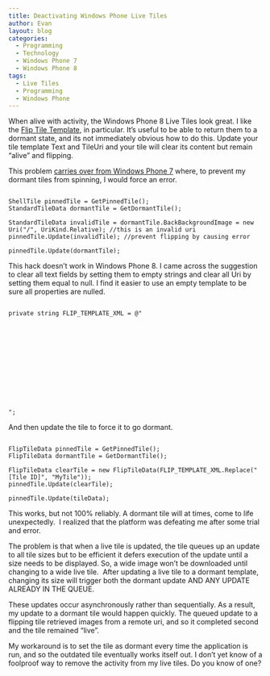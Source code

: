 ```yaml
---
title: Deactivating Windows Phone Live Tiles
author: Evan
layout: blog 
categories:
  - Programming
  - Technology
  - Windows Phone 7
  - Windows Phone 8
tags:
  - Live Tiles
  - Programming
  - Windows Phone
---
```

 [1]: http://msdn.microsoft.com/en-us/library/windowsphone/develop/jj206971(v=vs.105).aspx "Flip Tile Template Overview on MSDN"
When alive with activity, the Windows Phone 8 Live Tiles look great. I like the [Flip Tile Template][1], in particular. It&#8217;s useful to be able to return them to a dormant state, and its not immediately obvious how to do this. Update your tile template Text and TileUri and your tile will clear its content but remain &#8220;alive&#8221; and flipping.

This problem [carries over from Windows Phone 7](http://social.msdn.microsoft.com/Forums/en-US/wpnotifications/thread/9f5c85e0-7bb3-4f2d-9700-9359642f5a72/ "Windows Phone QA: How do I reset a flipping Mango Tile after push notification?") where, to prevent my dormant tiles from spinning, I would force an error.

<pre><code class="prettyprint">
ShellTile pinnedTile = GetPinnedTile();
StandardTileData dormantTile = GetDormantTile();

StandardTileData invalidTile = dormantTile.BackBackgroundImage = new Uri("/", UriKind.Relative); //this is an invalid uri
pinnedTile.Update(invalidTile); //prevent flipping by causing error

pinnedTile.Update(dormantTile);
</pre></code>

This hack doesn&#8217;t work in Windows Phone 8. I came across the suggestion to clear all text fields by setting them to empty strings and clear all Uri by setting them equal to null. I find it easier to use an empty template to be sure all properties are nulled.

<pre><code class="prettyprint">
private string FLIP_TEMPLATE_XML = @"<?xml version=""1.0"" encoding=""utf-8""?>
<wp:Notification xmlns:wp=""WPNotification"" Version=""2.0"">
  <wp:Tile Id=""[Tile ID]"" Template=""FlipTile"">
    <wp:SmallBackgroundImage Action=""Clear""></wp:SmallBackgroundImage>
    <wp:WideBackgroundImage Action=""Clear""></wp:WideBackgroundImage>
    <wp:WideBackBackgroundImage Action=""Clear""></wp:WideBackBackgroundImage>
    <wp:WideBackContent Action=""Clear""></wp:WideBackContent>
    <wp:BackgroundImage Action=""Clear""></wp:BackgroundImage>
    <wp:Count Action=""Clear""></wp:Count>
    <wp:Title Action=""Clear""></wp:Title>
    <wp:BackBackgroundImage Action=""Clear""></wp:BackBackgroundImage>
    <wp:BackTitle Action=""Clear""></wp:BackTitle>
    <wp:BackContent Action=""Clear""></wp:BackContent>
  </wp:Tile>
</wp:Notification>";
</pre></code>

And then update the tile to force it to go dormant.

<pre><code class="prettyprint">
FlipTileData pinnedTile = GetPinnedTile();
FlipTileData dormantTile = GetDormantTile();

FlipTileData clearTile = new FlipTileData(FLIP_TEMPLATE_XML.Replace("[Tile ID]", "MyTile"));
pinnedTile.Update(clearTile);

pinnedTile.Update(tileData);
</pre></code>

This works, but not 100% reliably. A dormant tile will at times, come to life unexpectedly.  I realized that the platform was defeating me after some trial and error.

The problem is that when a live tile is updated, the tile queues up an update to all tile sizes but to be efficient it defers execution of the update until a size needs to be displayed. So, a wide image won&#8217;t be downloaded until changing to a wide live tile.  After updating a live tile to a dormant template, changing its size will trigger both the dormant update AND ANY UPDATE ALREADY IN THE QUEUE.

These updates occur asynchronously rather than sequentially. As a result, my update to a dormant tile would happen quickly. The queued update to a flipping tile retrieved images from a remote uri, and so it completed second and the tile remained &#8220;live&#8221;.

My workaround is to set the tile as dormant every time the application is run, and so the outdated tile eventually works itself out. I don&#8217;t yet know of a foolproof way to remove the activity from my live tiles. Do you know of one?
